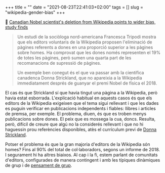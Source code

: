 +++
title = ""
date = "2021-08-23T22:41:03+02:00"
tags = []
slug = "wikipedia-gender-bias"
+++

📎 [Canadian Nobel scientist's deletion from Wikipedia points to wider bias, study finds](https://www.cbc.ca/news/science/wikipedia-bias-1.6129073)

> Un estudi de la sociòloga nord-americana Francesca Tripodi mostra que els editors voluntaris de la Wikipedia proposen l'eliminació de pàgines referents a dones en una proporció superior a les pàgines sobre homes. Ha comprovat que les dones només representen el 19% de totes les pàgines, però sumen una quarta part de les recomanacions de supressió de pàgines.
> 
> Un exemple ben conegut és el que va passar amb la científica canadenca Donna Strickland, que no apareixia a la Wikipedia immediatament després de guanyar el premi Nobel de física el 2018.

El cas és que Strickland sí que havia tingut una pàgina a la Wikipedia, però havia estat esborrada. L'explicació habitual en aquests casos és que els editors de la Wikipedia exigeixen que el tema sigui rellevant i que les dades es puguin verificar en publicacions independents i fiables: llibres i articles de premsa, per exemple. El problema, diuen, és que es troben menys publicacions sobre dones. El peix que es mossega la cua, doncs. Resulta, però, difícil de creure que algú no la considerés rellevant i que no hi haguessin prou referències disponibles, atès el currículum previ de [Donna Strickland](https://en.wikipedia.org/wiki/Donna_Strickland).

Potser el problema és que la gran majoria d'editors de la Wikipedia són homes? Fins al 90% del total de col·laboradors, segons un informe de 2018. I segurament hi ha altres biaixos. Al cap i la fi, estem parlant de comunitats d'editors, configurades de manera contingent i amb les típiques dinàmiques de grup i de [pensament de grup](https://en.wikipedia.org/wiki/Groupthink).